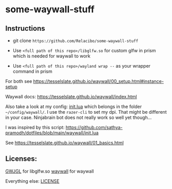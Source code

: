 # some-waywall-stuff
## Instructions
- git clone `https://github.com/Relacibo/some-waywall-stuff`

- Use `<full path of this repo>/libglfw.so` for custom glfw in prism which is needed for waywall to work
- Use `<full path of this repo>/wayland wrap --` as your wrapper command in prism

For both see https://tesselslate.github.io/waywall/00_setup.html#instance-setup

Waywall docs: https://tesselslate.github.io/waywall/index.html

Also take a look at my config: [init.lua](init.lua) which belongs in the folder `~/config/waywall/`. I use the `razer-cli` to set my dpi. That might be different in your case. Ninjabrain bot does not really work so well yet though...

I was inspired by this script: https://github.com/sathya-pramodh/dotfiles/blob/main/waywall/init.lua

See https://tesselslate.github.io/waywall/01_basics.html

## Licenses:
[GWJGL](LWJGL-LICENSE.md) for libglfw.so
[waywall](waywall-LICENSE) for waywall

Everything else: [LICENSE](LICENSE)
